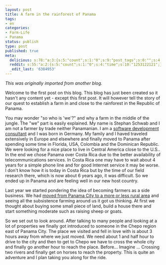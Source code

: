 ```yaml
---
layout: post
title: A farm in the rainforest of Panama
tags:
- en
categories:
- Farm-Life
- Panama
status: publish
type: post
published: true
meta:
  delicious: s:78:"a:3:{s:5:"count";s:1:"0";s:9:"post_tags";s:0:"";s:4:"time";s:10:"1253122121";}";
  reddit: s:55:"a:2:{s:5:"count";s:1:"0";s:4:"time";s:10:"1253122121";}";
  _edit_last: '6384953'
---
```

*This was originally imported from another blog.*

<p>Welcome to the first post on this blog. This blog has just been created so it hasn't any content yet - except this first post. It will however tell the story of our quest to establish a farm in and close to the rainforest in the Republic of Panama.</p>

<p>You may wonder "so who is 'we'?" and why a farm in the middle of the jungle. The "we" part is easily explained. My name is Stephan Schwab and I am not a farmer by trade neither Panamanian. I am a <a href="http://www.stephan-schwab.com">software development consultant</a> and I was born in Germany. My family and I haved traveled extensively in Europe and elsewhere and finally moved to Panama after spending some time in Florida, USA, Colombia and the Dominican Republic. We were looking for a nice place to live in Central America close to the U.S.. In the end we chose Panama over Costa Rica due to the better availability of telecommunications services. In Costa Rica one may have to wait about 4 years for a simple phone line and for good Internet service it may be worse. I don't know how it is today in Costa Rica but by the time of our field research there, which is now about 6 years ago, it was difficult. So we ended up in Panama and are feeling well in our new host country.</p>

<p>Last year we started pondering the idea of becoming farmers as a side business. We had <a href="http://www.stephan-schwab.com/2008/12/27/1230437497357.html">moved from Panama City to a more or less rural area</a> and seeing all the subsistence farming around us it got us thinking. At first we thought about buying some small piece of land, build a house there and start something moderate such as raising sheep or goats.</p>

<p>So we set out to look around. After talking to many people and looking at a lot of properties we finally got introduced to someone in the Chepo region east of Panama City. The place we visited and fell in love with is about 3 hours away from where we just moved. We need about 1 and half hour to drive to the city and then to get to Chepo we have to cross the whole city and finally go another hour to reach the place. Before... Imagine ... Crossing two rivers and finally get on horses to reach the property. This is quite an adventure and I plan taking you along for the ride.</p>
